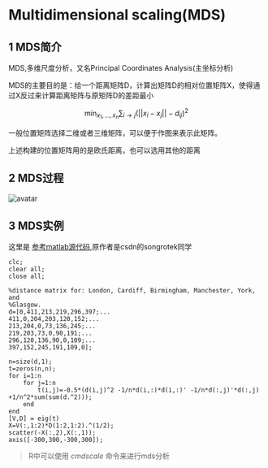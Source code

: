 # Multidimensional scaling(MDS)
## 1 MDS简介
MDS,多维尺度分析，又名Principal Coordinates Analysis(主坐标分析)

MDS的主要目的是：给一个距离矩阵D，计算出矩阵D的相对位置矩阵X，使得通过X反过来计算距离矩阵与原矩阵D的差距最小

$$
 \min_{x_1,\ldots,x_n} \sum_{i \to j}(||x_i-x_j||-d_{ij})^2
$$

一般位置矩阵选择二维或者三维矩阵，可以便于作图来表示此矩阵。

上述构建的位置矩阵用的是欧氏距离，也可以选用其他的距离

## 2 MDS过程

![avatar](https://public.lightpic.info/image/D3C4_59C928B50.jpg)

## 3 MDS实例

这里是 [参考matlab源代码](http://blog.csdn.net/songrotek/article/details/42235097),原作者是csdn的songrotek同学

    clc;  
    clear all;  
    close all;  
  
    %distance matrix for: London, Cardiff, Birmingham, Manchester, York, and  
    %Glasgow.  
    d=[0,411,213,219,296,397;...  
    411,0,204,203,120,152;...  
    213,204,0,73,136,245;...  
    219,203,73,0,90,191;...  
    296,120,136,90,0,109;...  
    397,152,245,191,109,0];  
  
    n=size(d,1);  
    t=zeros(n,n);  
    for i=1:n  
        for j=1:n  
            t(i,j)=-0.5*(d(i,j)^2 -1/n*d(i,:)*d(i,:)' -1/n*d(:,j)'*d(:,j) +1/n^2*sum(sum(d.^2)));  
        end  
    end  
    [V,D] = eig(t)  
    X=V(:,1:2)*D(1:2,1:2).^(1/2);  
    scatter(-X(:,2),X(:,1));  
    axis([-300,300,-300,300]);

> R中可以使用 *cmdscale* 命令来进行mds分析

